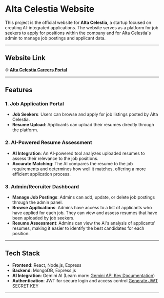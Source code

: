 # Alta Celestia Website

This project is the official website for **Alta Celestia**, a startup focused on creating AI-integrated applications. The website serves as a platform for job seekers to apply for positions within the company and for Alta Celestia's admin to manage job postings and applicant data.

---

## Website Link

🌐 **[Alta Celestia Careers Portal](https://career-alta-celestia-test.netlify.app/)**

---

## Features

### 1. **Job Application Portal**

- **Job Seekers**: Users can browse and apply for job listings posted by Alta Celestia.
- **Resume Upload**: Applicants can upload their resumes directly through the platform.

### 2. **AI-Powered Resume Assessment**

- **AI Integration**: An AI-powered tool analyzes uploaded resumes to assess their relevance to the job positions.
- **Accurate Matching**: The AI compares the resume to the job requirements and determines how well it matches, offering a more efficient application process.

### 3. **Admin/Recruiter Dashboard**

- **Manage Job Postings**: Admins can add, update, or delete job postings through the admin panel.
- **Browse Applications**: Admins have access to a list of applicants who have applied for each job. They can view and assess resumes that have been uploaded by job seekers.
- **Resume Assessment**: Admins can view the AI's analysis of applicants' resumes, making it easier to identify the best candidates for each position.

---

## Tech Stack

- **Frontend**: React, Node.js, Express
- **Backend**: MongoDB, Express.js
- **AI Integration**: Gemini AI (Learn more: [Gemini API Key Documentation](https://aistudio.google.com/apikey?_gl=1*ce2ebw*_ga*MTQ3MTc3NzYxNS4xNzM2MTYwNTc1*_ga_P1DBVKWT6V*MTczNjE2MDU3NS4xLjEuMTczNjE2MDY3OC4xNy4wLjIwMjg3NTE0NDk))
- **Authentication**: JWT for secure login and access control [Generate JWT SECRET KEY](https://jwtsecret.com/generate)

---
